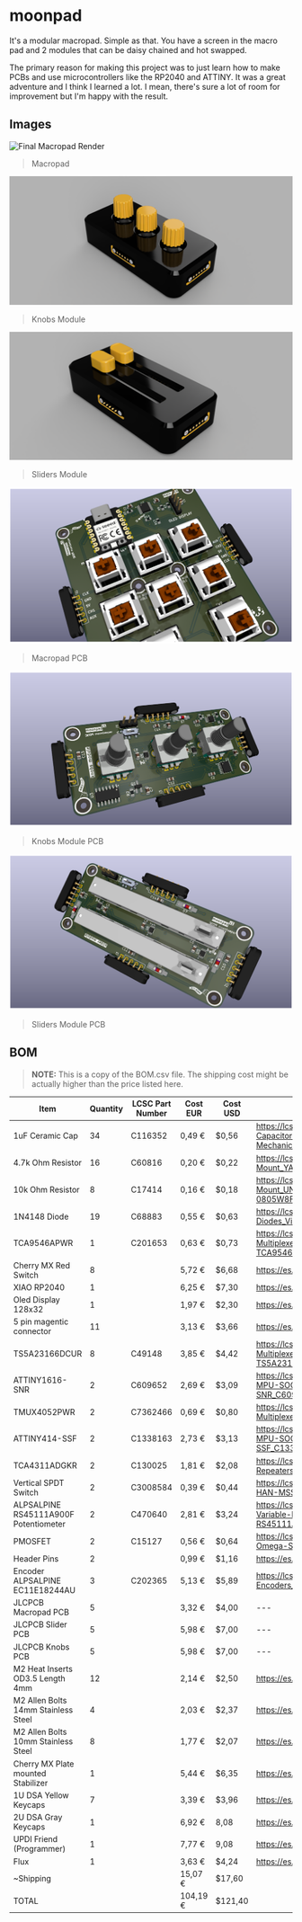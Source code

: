 # moonpad

It's a modular macropad. Simple as that. You have a screen in the macro pad and 2 modules that can be daisy chained and hot swapped.

The primary reason for making this project was to just learn how to make PCBs and use microcontrollers like the RP2040 and ATTINY. It was a great adventure and I think I learned a lot. I mean, there's sure a lot of room for improvement but I'm happy with the result.

## Images

![Final Macropad Render](.github/images/.woops.png)
> Macropad

![Final Knobs Module Render](.github/images/10.png)
> Knobs Module

![Final Sliders Module Render](.github/images/11.png)
> Sliders Module

![Final Macropad PCB Layout](.github/images/2.png)
> Macropad PCB

![Final Knobs Module PCB Layout](.github/images/3.png)
> Knobs Module PCB

![Final Sliders Module PCB Layout](.github/images/4.png)
> Sliders Module PCB

## BOM

> **NOTE:** This is a copy of the BOM.csv file. The shipping cost might be actually higher than the price listed here.

| Item | Quantity | LCSC Part Number | Cost EUR | Cost USD | Link |
|---|---|---|---|---|---|
| 1uF Ceramic Cap | 34 | C116352 | 0,49 € | $0,56 | <https://lcsc.com/product-detail/Multilayer-Ceramic-Capacitors-MLCC-SMD-SMT_Samsung-Electro-Mechanics-CL21B105KAFNNNE_C116352.html> |
| 4.7k Ohm Resistor | 16 | C60816 | 0,20 € | $0,22 | <https://lcsc.com/product-detail/Chip-Resistor-Surface-Mount_YAGEO-RC0805FR-074K7L_C60816.html> |
| 10k Ohm Resistor | 8 | C17414 | 0,16 € | $0,18 | <https://lcsc.com/product-detail/Chip-Resistor-Surface-Mount_UNI-ROYAL-Uniroyal-Elec-0805W8F1002T5E_C17414.html> |
| 1N4148 Diode | 19 | C68883 | 0,55 € | $0,63 | <https://lcsc.com/product-detail/Switching-Diodes_Vishay-Intertech-LL4148-GS08_C68883.html> |
| TCA9546APWR | 1 | C201653 | 0,63 € | $0,73 | <https://lcsc.com/product-detail/Signal-Switches-Multiplexers-Decoders_TI-TCA9546APWR_C201653.html> |
| Cherry MX Red Switch | 8 |  | 5,72 € | $6,68 | <https://es.aliexpress.com/item/1005006255961111.html> |
| XIAO RP2040 | 1 |  | 6,25 € | $7,30 | <https://es.aliexpress.com/item/1005004459618789.html> |
| Oled Display 128x32 | 1 |  | 1,97 € | $2,30 | <https://es.aliexpress.com/item/1005008640132638.html> |
| 5 pin magentic connector | 11 |  | 3,13 € | $3,66 | <https://es.aliexpress.com/item/1005006531774076.html> |
| TS5A23166DCUR | 8 | C49148 | 3,85 € | $4,42 | <https://lcsc.com/product-detail/Analog-Switches-Multiplexers_Texas-Instruments-TS5A23166DCUR_C49148.html> |
| ATTINY1616-SNR | 2 | C609652 | 2,69 € | $3,09 | <https://lcsc.com/product-detail/Microcontrollers-MCU-MPU-SOC_Microchip-Tech-ATTINY1616-SNR_C609652.html> |
| TMUX4052PWR | 2 | C7362466 | 0,69 € | $0,80 | <https://lcsc.com/product-detail/Analog-Switches-Multiplexers_TI-TMUX4052PWR_C7362466.html> |
| ATTINY414-SSF | 2 | C1338163 | 2,73 € | $3,13 | <https://lcsc.com/product-detail/Microcontrollers-MCU-MPU-SOC_Microchip-Tech-ATTINY414-SSF_C1338163.html> |
| TCA4311ADGKR | 2 | C130025 | 1,81 € | $2,08 | <https://lcsc.com/product-detail/Signal-Buffers-Repeaters-Splitters_TI-TCA4311ADGKR_C130025.html> |
| Vertical SPDT Switch | 2 | C3008584 | 0,39 € | $0,44 | <https://lcsc.com/product-detail/Slide-Switches_SHOU-HAN-MSS12C02LS-HB2-0_C3008584.html> |
| ALPSALPINE RS45111A900F Potentiometer | 2 | C470640 | 2,81 € | $3,24 | <https://lcsc.com/product-detail/Potentiometers-Variable-Resistors_ALPSALPINE-RS45111A900F_C470640.html> |
| PMOSFET | 2 | C15127 | 0,56 € | $0,64 | <https://lcsc.com/product-detail/MOSFETs_Alpha-Omega-Semicon-AO3401A_C15127.html> |
| Header Pins | 2 |  | 0,99 € | $1,16 | <https://es.aliexpress.com/item/4000873858801.html> |
| Encoder ALPSALPINE EC11E18244AU | 3 | C202365 | 5,13 € | $5,89 | <https://lcsc.com/product-detail/Rotary-Encoders_ALPSALPINE-EC11E18244AU_C202365.html> |
| JLCPCB Macropad PCB | 5 |  | 3,32 € | $4,00 | --- |
| JLCPCB Slider PCB | 5 |  | 5,98 € | $7,00 | --- |
| JLCPCB Knobs PCB | 5 |  | 5,98 € | $7,00 | --- |
| M2 Heat Inserts OD3.5 Length 4mm | 12 |  | 2,14 € | $2,50 | <https://es.aliexpress.com/item/1005003582355741.html> |
| M2 Allen Bolts 14mm Stainless Steel | 4 |  | 2,03 € | $2,37 | <https://es.aliexpress.com/item/32810872544.html> |
| M2 Allen Bolts 10mm Stainless Steel | 8 |  | 1,77 € | $2,07 | <https://es.aliexpress.com/item/32810872544.html> |
| Cherry MX Plate mounted Stabilizer | 1 |  | 5,44 € | $6,35 | <https://es.aliexpress.com/item/1005001831944910.html> |
| 1U DSA Yellow Keycaps | 7 |  | 3,39 € | $3,96 | <https://es.aliexpress.com/item/1005002906017844.html> |
| 2U DSA Gray Keycaps | 1 |  | 6,92 € | 8,08 | <https://es.aliexpress.com/item/4001241957677.html> |
| UPDI Friend (Programmer) | 1 |  | 7,77 € | 9,08 | <https://es.aliexpress.com/item/1005007180681621.html> |
| Flux | 1 |  | 3,63 € | $4,24 | <https://es.aliexpress.com/item/1005006982454206.html> |
| ~Shipping |  |  | 15,07 € | $17,60 |  |
| TOTAL |  |  | 104,19 € | $121,40 |  |
